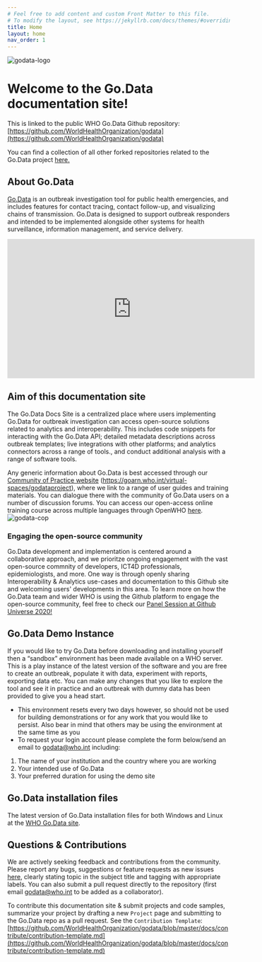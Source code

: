 ```yaml
---
# Feel free to add content and custom Front Matter to this file.
# To modify the layout, see https://jekyllrb.com/docs/themes/#overriding-theme-defaults
title: Home
layout: home
nav_order: 1
---
```


![godata-logo](./assets/godata-logo-med.png)

# Welcome to the Go.Data documentation site!
This is linked to the public WHO Go.Data Github repository: [https://github.com/WorldHealthOrganization/godata](https://github.com/WorldHealthOrganization/godata)

You can find a collection of all other forked repositories related to the Go.Data project [here.](https://github.com/WorldHealthOrganization?q=go-data&type=&language=)

## About Go.Data
[Go.Data](https://www.who.int/godata) is an outbreak investigation tool for public health emergencies, and includes features for contact tracing, contact follow-up, and visualizing chains of transmission. Go.Data is designed to support outbreak responders and intended to be implemented alongside other systems for health surveillance, information management, and service delivery. 

<iframe width="560" height="315" src="https://www.youtube.com/embed/tElP8t6QO08" title="YouTube video player" frameborder="0" allow="accelerometer; autoplay; clipboard-write; encrypted-media; gyroscope; picture-in-picture" allowfullscreen></iframe>

## Aim of this documentation site
The Go.Data Docs Site is a centralized place where users implementing Go.Data for outbreak investigation can access open-source solutions related to analytics and interoperability. This includes code snippets for interacting with the Go.Data API; detailed metadata descriptions across outbreak templates; live integrations with other platforms; and analytics connectors across a range of tools., and conduct additional analysis with a range of software tools.

Any generic information about Go.Data is best accessed through our [Community of Practice website](https://goarn.who.int/virtual-spaces/godataproject) (https://goarn.who.int/virtual-spaces/godataproject), where we link to a range of user guides and training materials. You can dialogue there with the community of Go.Data users on a number of discussion forums. You can access our open-access online training course across multiple languages through OpenWHO [here](https://openwho.org/channels/godata).
![godata-cop](./assets/cop.PNG)

### Engaging the open-source community
Go.Data development and implementation is centered around a collaborative approach, and we prioritze ongoing engagement with the vast open-source commnity of developers, ICT4D professionals, epidemiologists, and more. One way is through openly sharing Interoperability & Analytics use-cases and documentation to this Github site and welcoming users' developments in this area. To learn more on how the Go.Data team and wider WHO is using the Github platform to engage the open-source community, feel free to check our [Panel Session at Github Universe 2020!](https://www.youtube.com/watch?v=clm5Ee6O_4o)

## Go.Data Demo Instance
If you would like to try Go.Data before downloading and installing yourself then a “sandbox” environment has been made available on a WHO server.  This is a play instance of the latest version of the software and you are free to create an outbreak, populate it with data, experiment with reports, exporting data etc.  You can make any changes that you like to explore the tool and see it in practice and an outbreak with dummy data has been provided to give you a head start.
  - This environment resets every two days however, so should not be used for building demonstrations or for any work that you would like to persist.  Also bear in mind that others may be using the environment at the same time as you
  - To request your login account please complete the form below/send an email to [godata@who.int](mailto://godata@who.int) including:
  1. The name of your institution and the country where you are working
  2. Your intended use of Go.Data
  3. Your preferred duration for using the demo site

## Go.Data installation files
The latest version of Go.Data installation files for both Windows and Linux at the [WHO Go.Data site](https://www.who.int/tools/godata).

## Questions & Contributions
We are actively seeking feedback and contributions from the community. Please report any bugs, suggestions or feature requests as new issues [here](https://github.com/WorldHealthOrganization/godata/issues), clearly stating topic in the subject title and tagging with appropriate labels. You can also submit a pull request directly to the repository (first email [godata@who.int](mailto://godata@who.int) to be added as a collaborator).

To contribute this documentation site & submit projects and code samples, summarize your project by drafting a new `Project` page and submitting to the Go.Data repo as a pull request. See the `Contribution Template`: [https://github.com/WorldHealthOrganization/godata/blob/master/docs/contribute/contribution-template.md](https://github.com/WorldHealthOrganization/godata/blob/master/docs/contribute/contribution-template.md)
